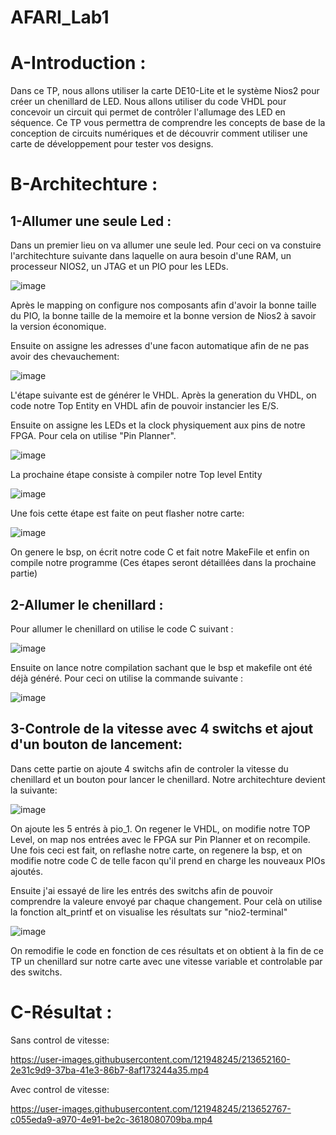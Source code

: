 # AFARI_Lab1 

# A-Introduction :

Dans ce TP, nous allons utiliser la carte DE10-Lite et le système Nios2 pour créer un chenillard de LED. Nous allons utiliser du code VHDL pour concevoir un circuit qui permet de contrôler l'allumage des LED en séquence. Ce TP vous permettra de comprendre les concepts de base de la conception de circuits numériques et de découvrir comment utiliser une carte de développement pour tester vos designs.



# B-Architechture :

## 1-Allumer une seule Led :

Dans un premier lieu on va allumer une seule led. Pour ceci on va constuire l'architechture suivante dans laquelle on aura besoin d'une RAM, un processeur NIOS2, un JTAG et un PIO pour les LEDs.

![image](https://user-images.githubusercontent.com/121948245/213645329-1b19f8b8-aa83-44e1-88cc-4852c47249c5.png)

Après le mapping on configure nos composants afin d'avoir la bonne taille du PIO, la bonne taille de la memoire et la bonne version de Nios2 à savoir la version économique.

Ensuite on assigne les adresses d'une facon automatique afin de ne pas avoir des chevauchement:

![image](https://user-images.githubusercontent.com/121948245/213646063-d42b21c0-3cab-43db-bbef-4a9d330c2618.png)

L'étape suivante est de générer le VHDL.
Après la generation du VHDL, on code notre Top Entity en VHDL afin de pouvoir instancier les E/S.

Ensuite on assigne les LEDs et la clock physiquement aux pins de notre FPGA. Pour cela on utilise "Pin Planner".

![image](https://user-images.githubusercontent.com/121948245/213647231-c9ee9e74-f9ec-4e9a-82c0-6e6e2a56affe.png)

La prochaine étape consiste à compiler notre Top level Entity 

![image](https://user-images.githubusercontent.com/121948245/213647466-fb0d6cf8-de78-4028-b4e2-eb777f1849a9.png)

Une fois cette étape est faite on peut flasher notre carte:

![image](https://user-images.githubusercontent.com/121948245/213647780-6e4a3218-20d2-4b5c-942c-3cae69646d65.png)

On genere le bsp, on écrit notre code C et fait notre MakeFile et enfin on compile notre programme (Ces étapes seront détaillées dans la prochaine partie)

## 2-Allumer le chenillard :

Pour allumer le chenillard on utilise le code C suivant :

![image](https://user-images.githubusercontent.com/121948245/213648776-162eba43-4be6-442e-9df5-f1b1d3131c69.png)

Ensuite on lance notre compilation sachant que le bsp et makefile ont été déjà généré.
Pour ceci on utilise la commande suivante :

![image](https://user-images.githubusercontent.com/121948245/213649092-0aa6d6df-832d-4ef7-9c79-a072aff0f4eb.png)

## 3-Controle de la vitesse avec 4 switchs et ajout d'un bouton de lancement:

Dans cette partie on ajoute 4 switchs afin de controler la vitesse du chenillard et un bouton pour lancer le chenillard.
Notre architechture devient la suivante:

![image](https://user-images.githubusercontent.com/121948245/213649744-4e380d2f-ade4-4b63-8d2a-91e5a499eb71.png)

On ajoute les 5 entrés à pio_1.
On regener le VHDL, on modifie notre TOP Level, on map nos entrées avec le FPGA sur Pin Planner et on recompile. Une fois ceci est fait, on reflashe notre carte, on regenere la bsp, et on modifie notre code C de telle facon qu'il prend en charge les nouveaux PIOs ajoutés.

Ensuite j'ai essayé de lire les entrés des switchs afin de pouvoir comprendre la valeure envoyé par chaque changement. Pour celà on utilise la fonction alt_printf et on visualise les résultats sur "nio2-terminal"

![image](https://user-images.githubusercontent.com/121948245/213650657-5d7428c3-6e2d-401d-9964-77637a386153.png)

On remodifie le code en fonction de ces résultats et on obtient à la fin de ce TP un chenillard sur notre carte avec une vitesse variable et controlable par des switchs.


# C-Résultat :

Sans control de vitesse:

https://user-images.githubusercontent.com/121948245/213652160-2e31c9d9-37ba-41e3-86b7-8af173244a35.mp4

Avec control de vitesse:

https://user-images.githubusercontent.com/121948245/213652767-c055eda9-a970-4e91-be2c-3618080709ba.mp4





